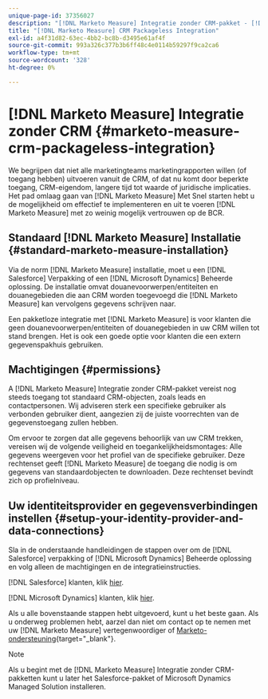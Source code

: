 ```yaml
---
unique-page-id: 37356027
description: "[!DNL Marketo Measure] Integratie zonder CRM-pakket - [!DNL Marketo Measure] - Productdocumentatie"
title: "[!DNL Marketo Measure] CRM Packageless Integration"
exl-id: a4f31d82-63ec-4bb2-bc8b-d3495e61af4f
source-git-commit: 993a326c377b3b6ff48c4e0114b59297f9ca2ca6
workflow-type: tm+mt
source-wordcount: '328'
ht-degree: 0%

---
```


# [!DNL Marketo Measure] Integratie zonder CRM {#marketo-measure-crm-packageless-integration}

We begrijpen dat niet alle marketingteams marketingrapporten willen (of toegang hebben) uitvoeren vanuit de CRM, of dat nu komt door beperkte toegang, CRM-eigendom, langere tijd tot waarde of juridische implicaties. Het pad omlaag gaan van [!DNL Marketo Measure] Met Snel starten hebt u de mogelijkheid om effectief te implementeren en uit te voeren [!DNL Marketo Measure] met zo weinig mogelijk vertrouwen op de BCR.

## Standaard [!DNL Marketo Measure] Installatie {#standard-marketo-measure-installation}

Via de norm [!DNL Marketo Measure] installatie, moet u een [!DNL Salesforce] Verpakking of een [!DNL Microsoft Dynamics] Beheerde oplossing. De installatie omvat douanevoorwerpen/entiteiten en douanegebieden die aan CRM worden toegevoegd die [!DNL Marketo Measure] kan vervolgens gegevens schrijven naar.

Een pakketloze integratie met [!DNL Marketo Measure] is voor klanten die geen douanevoorwerpen/entiteiten of douanegebieden in uw CRM willen tot stand brengen. Het is ook een goede optie voor klanten die een extern gegevenspakhuis gebruiken.

## Machtigingen {#permissions}

A [!DNL Marketo Measure] Integratie zonder CRM-pakket vereist nog steeds toegang tot standaard CRM-objecten, zoals leads en contactpersonen. Wij adviseren sterk een specifieke gebruiker als verbonden gebruiker dient, aangezien zij de juiste voorrechten van de gegevenstoegang zullen hebben.

Om ervoor te zorgen dat alle gegevens behoorlijk van uw CRM trekken, vereisen wij de volgende veiligheid en toegankelijkheidsmontages: Alle gegevens weergeven voor het profiel van de specifieke gebruiker. Deze rechtenset geeft [!DNL Marketo Measure] de toegang die nodig is om gegevens van standaardobjecten te downloaden. Deze rechtenset bevindt zich op profielniveau.

## Uw identiteitsprovider en gegevensverbindingen instellen {#setup-your-identity-provider-and-data-connections}

Sla in de onderstaande handleidingen de stappen over om de [!DNL Salesforce] verpakking of [!DNL Microsoft Dynamics] Beheerde oplossing en volg alleen de machtigingen en de integratieinstructies.

[!DNL Salesforce] klanten, klik [hier](/help/configuration-and-setup/marketo-measure-and-salesforce/marketo-measure-salesforce-package-installation-and-set-up.md).

[!DNL Microsoft Dynamics] klanten, klik [hier](/help/marketo-measure-and-dynamics/getting-started-with-marketo-measure-and-dynamics/microsoft-dynamics-crm-installation-guide.md).

Als u alle bovenstaande stappen hebt uitgevoerd, kunt u het beste gaan. Als u onderweg problemen hebt, aarzel dan niet om contact op te nemen met uw [!DNL Marketo Measure] vertegenwoordiger of [Marketo-ondersteuning](https://nation.marketo.com/t5/support/ct-p/Support){target="_blank"}.

>[!NOTE]
>
>Als u begint met de [!DNL Marketo Measure] Integratie zonder CRM-pakketten kunt u later het Salesforce-pakket of Microsoft Dynamics Managed Solution installeren.
